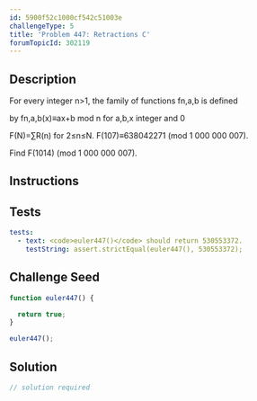```yaml
---
id: 5900f52c1000cf542c51003e
challengeType: 5
title: 'Problem 447: Retractions C'
forumTopicId: 302119
---
```


## Description

<section id='description'>

For every integer n>1, the family of functions fn,a,b is defined

by fn,a,b(x)≡ax+b mod n for a,b,x integer and 0

F(N)=∑R(n) for 2≤n≤N. F(107)≡638042271 (mod 1 000 000 007).

Find F(1014) (mod 1 000 000 007).

</section>

## Instructions

<section id='instructions'>

</section>

## Tests

<section id='tests'>

```yml
tests:
  - text: <code>euler447()</code> should return 530553372.
    testString: assert.strictEqual(euler447(), 530553372);

```

</section>

## Challenge Seed

<section id='challengeSeed'>

<div id='js-seed'>

```js
function euler447() {

  return true;
}

euler447();
```

</div>

</section>

## Solution

<section id='solution'>

```js
// solution required
```

</section>
